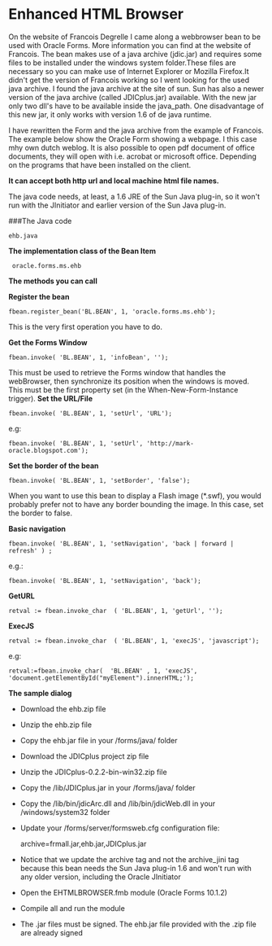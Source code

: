 # Enhanced HTML Browser

On the website of Francois Degrelle I came along a webbrowser bean to be used with Oracle Forms. More information you can find at the website of Francois. The bean makes use of a java archive (jdic.jar) and requires some files to be installed under the windows system folder.These files are necessary so you can make use of Internet Explorer or Mozilla Firefox.It didn't get the version of Francois working so I went looking for the used java archive. I found the java archive at the site of sun.  Sun has also a newer version of the java archive (called JDICplus.jar) available.  With the new jar only two dll's have to be available inside the java_path. One disadvantage of this new jar, it only works with version 1.6 of de java runtime.

I have rewritten the Form and the java archive from the example of Francois. The example below show the Oracle Form showing a webpage. I this case mhy own dutch weblog. It is also possible to open pdf document of office documents, they will open with i.e. acrobat or microsoft office. Depending on the programs that have been installed on the client. 

**It can accept both http url and local machine html file names.**

The java code needs, at least, a 1.6 JRE of the Sun Java plug-in, so it won't run with the JInitiator and earlier version of the Sun Java plug-in.

###The Java code

    ehb.java

**The implementation class of the Bean Item**

     oracle.forms.ms.ehb

**The methods you can call**

**Register the bean**

    fbean.register_bean('BL.BEAN', 1, 'oracle.forms.ms.ehb');
This is the very first operation you have to do.

**Get the Forms Window**
     
    fbean.invoke( 'BL.BEAN', 1, 'infoBean', '');

This must be used to retrieve the Forms window that handles the webBrowser, then synchronize its position when the windows is moved. This must be the first property set (in the When-New-Form-Instance trigger).
**Set the URL/File**

    fbean.invoke( 'BL.BEAN', 1, 'setUrl', 'URL');
e.g:

    fbean.invoke( 'BL.BEAN', 1, 'setUrl', 'http://mark-oracle.blogspot.com');        

**Set the border of the bean**

    fbean.invoke( 'BL.BEAN', 1, 'setBorder', 'false');

When you want to use this bean to display a Flash image (*.swf), you would probably prefer not to have any border bounding the image.
In this case, set the border to false.

**Basic navigation**

    fbean.invoke( 'BL.BEAN', 1, 'setNavigation', 'back | forward | refresh' ) ;
e.g.:

    fbean.invoke( 'BL.BEAN', 1, 'setNavigation', 'back');

**GetURL**

    retval := fbean.invoke_char  ( 'BL.BEAN', 1, 'getUrl', '');

**ExecJS**

    retval := fbean.invoke_char  ( 'BL.BEAN', 1, 'execJS', 'javascript');
e.g:

    retval:=fbean.invoke_char(  'BL.BEAN' , 1, 'execJS', 'document.getElementById("myElement").innerHTML;');

**The sample dialog**
- Download the ehb.zip file
- Unzip the ehb.zip file
- Copy the ehb.jar file in your /forms/java/ folder
- Download the JDICplus project zip file 
- Unzip the JDICplus-0.2.2-bin-win32.zip file
- Copy the /lib/JDICplus.jar in your /forms/java/ folder
- Copy the /lib/bin/jdicArc.dll and /lib/bin/jdicWeb.dll in your /windows/system32 folder
- Update your /forms/server/formsweb.cfg configuration file:
   
    archive=frmall.jar,ehb.jar,JDICplus.jar

- Notice that we update the archive tag and not the archive_jini tag because this bean needs the Sun Java plug-in 1.6 and won't run with any older version, including the Oracle JInitiator
- Open the EHTMLBROWSER.fmb module (Oracle Forms 10.1.2)
- Compile all and run the module
- The .jar files must be signed. The ehb.jar file provided with the .zip file are already signed
